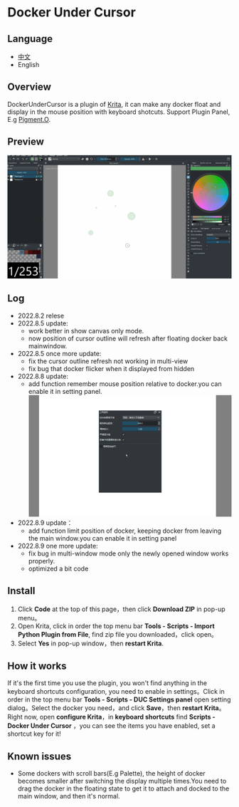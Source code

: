 # Docker Under Cursor

## Language

- [中文](/README__ZH.md)
- English

## Overview

DockerUnderCursor is a plugin of [Krita](https://krita.org/), it can make any docker float and display in the mouse position with keyboard shotcuts. Support Plugin Panel, E.g [Pigment.O](https://github.com/EyeOdin/Pigment.O).

## Preview

![This is an image](https://github.com/Aqaao/DockerUnderCursor/blob/main/IMAGE/Preview.gif)

## Log

- 2022.8.2 relese
- 2022.8.5 update:
  - work better in show canvas only mode.
  - now position of cursor outline will refresh after floating docker back mainwindow.
- 2022.8.5 once more update:
  - fix the cursor outline refresh not working in multi-view
  - fix bug that docker flicker when it displayed from hidden
- 2022.8.8 update:
  - add function remember mouse position relative to docker.you can enable it in setting panel.![This is an image](https://github.com/Aqaao/DockerUnderCursor/blob/main/IMAGE/NewFunction.gif)
- 2022.8.9 update：
  - add function limit position of docker, keeping docker from leaving the main window.you can enable it in setting panel
- 2022.8.9 one more update:
  - fix bug in multi-window mode only the newly opened window works properly.
  - optimized a bit code

## Install

1. Click **Code** at the top of this page，then click **Download ZIP** in pop-up menu。
2. Open Krita, click in order the top menu bar **Tools \- Scripts \- Import Python Plugin from File**, find zip file you downloaded，click open。
3. Select **Yes** in pop-up window，then **restart Krita**.

## How it works

If it's the first time you use the plugin, you won't find anything in the keyboard shortcuts configuration, you need to enable in settings。Click in order in the top menu bar **Tools \- Scripts \- DUC Settings panel** open setting dialog。Select the docker you need，and click **Save**，then **restart Krita**。Right now, open **configure Krita**，in **keyboard shortcuts** find **Scripts - Docker Under Cursor** ，you can see the items you have enabled, set a shortcut key for it!

## Known issues

- Some dockers with scroll bars(E.g Palette), the height of docker becomes smaller after switching the display multiple times.You need to drag the docker in the floating state to get it to attach and docked to the main window, and then it's normal.
  
